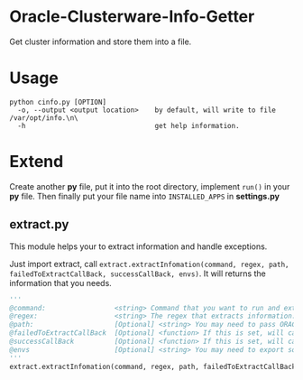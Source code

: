 # Oracle-Clusterware-Info-Getter
Get cluster information and store them into a file.

# Usage
```
python cinfo.py [OPTION]
  -o, --output <output location>    by default, will write to file /var/opt/info.\n\
  -h                                get help information.
```

# Extend
Create another **py** file, put it into the root directory, implement `run()` in your **py** file. Then finally put your file name into `INSTALLED_APPS` in **settings.py**

## extract.py
This module helps your to extract information and handle exceptions.

Just import extract, call `extract.extractInfomation(command, regex, path, failedToExtractCallBack, successCallBack, envs)`. It will returns the information that you needs.
```python
'''
@command:                 <string> Command that you want to run and extract information from.
@regex:                   <string> The regex that extracts information.
@path:                    [Optional] <string> You may need to pass ORACLE_HOME if you didn't export it.
@failedToExtractCallBack  [Optional] <function> If this is set, will call this function. Unless it will exit with an error message.
@successCallBack          [Optional] <function> If this is set, will call this function and return the return value of this function.
@envs                     [Optional] <string> You may need to export some envs to run the command, then put them here or set them in settings.ENVIROMENTS.
'''
extract.extractInfomation(command, regex, path, failedToExtractCallBack, successCallBack, envs)
```
